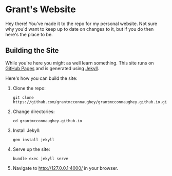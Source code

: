 # Grant's Website

Hey there! You've made it to the repo for my personal website. Not sure why you'd want to keep up to date on changes to it, but if you do then here's the place to be.

## Building the Site

While you're here you might as well learn something. This site runs on [GitHub Pages](http://github.io/) and is generated using [Jekyll](https://jekyllrb.com/).

Here's how you can build the site:

1. Clone the repo:

    ```
    git clone https://github.com/grantmcconnaughey/grantmcconnaughey.github.io.git
    ```

2. Change directories:

    ```
    cd grantmcconnaughey.github.io
    ```

3. Install Jekyll:

    ```
    gem install jekyll
    ```

4. Serve up the site:

    ```
    bundle exec jekyll serve
    ```

5. Navigate to http://127.0.0.1:4000/ in your browser.
